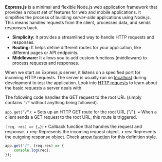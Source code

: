 **Express.js** is a minimal and flexible Node.js web application framework that provides a robust set of features for web and mobile applications. It simplifies the process of building *server-side* applications using Node.js. This means handles requests from the client, processes data, and sends responses back.

- **Simplicity:** It provides a streamlined way to handle HTTP requests and responses.
- **Routing:** It helps define different routes for your application, like different pages or API endpoints.
- **Middleware:** It allows you to add custom functions (middleware) to process requests and responses.

When we start an Express.js server, it listens on a specified port for incoming HTTP requests. The server is usually run on [localhost](../localhost) during development to test the application. Look into [HTTP requests](../HTTP%20requests.md) to learn about the basic requests a server deals with.

The following code handles the GET request to the root URL (simply contains `"/"` without anything being followed). 

`app.get(”/”)`:
	•	Sets up an HTTP GET route for the root URL ("/").
	•	When a client sends a GET request to the root URL, this route is triggered.
	
`(req, res) => {…}`:
	•	Callback function that handles the request and response.
	•	req: Represents the incoming request object.
	•	res: Represents the outgoing response object.
Check [arrow function](arrow%20function.md) for this definition style.
```js
app.get("/", (req,res) => {
	console.log(req);
});
```

